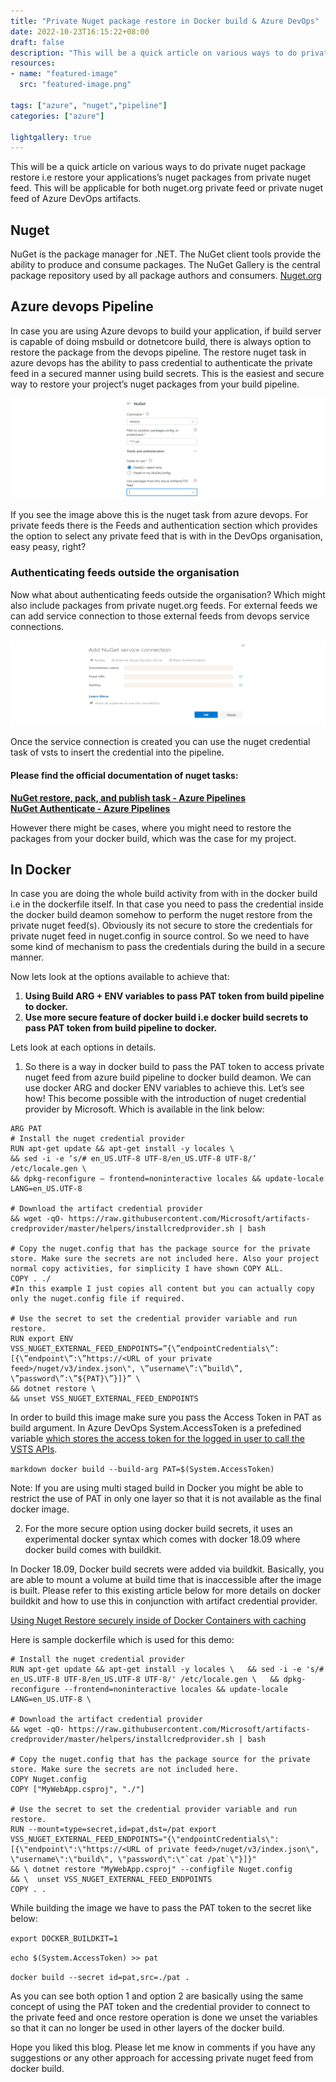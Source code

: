 ```yaml
---
title: "Private Nuget package restore in Docker build & Azure DevOps"
date: 2022-10-23T16:15:22+08:00
draft: false
description: "This will be a quick article on various ways to do private nuget package restore i.e restore your applications’s nuget packages from private nuget feed."
resources:
- name: "featured-image"
  src: "featured-image.png"

tags: ["azure", "nuget","pipeline"]
categories: ["azure"]

lightgallery: true
---
```


This will be a quick article on various ways to do private nuget package restore i.e restore your applications’s nuget packages from private nuget feed. This will be applicable for both nuget.org private feed or private nuget feed of Azure DevOps artifacts.

<!--more-->
## Nuget
NuGet is the package manager for .NET. The NuGet client tools provide the ability to produce and consume packages. The NuGet Gallery is the central package repository used by all package authors and consumers.
[Nuget.org](https://www.nuget.org/)

## Azure devops Pipeline
In case you are using Azure devops to build your application, if build server is capable of doing msbuild or dotnetcore build, there is always option to restore the package from the devops pipeline. The restore nuget task in azure devops has the ability to pass credential to authenticate the private feed in a secured manner using build secrets. This is the easiest and secure way to restore your project’s nuget packages from your build pipeline.

![azure-pipeline-nuget](./azure-pipeline-nuget.png)

If you see the image above this is the nuget task from azure devops. For private feeds there is the Feeds and authentication section which provides the option to select any private feed that is with in the DevOps organisation, easy peasy, right?

### Authenticating feeds outside the organisation
Now what about authenticating feeds outside the organisation? Which might also include packages from private nuget.org feeds. For external feeds we can add service connection to those external feeds from devops service connections.

![service](./service.png)

Once the service connection is created you can use the nuget credential task of vsts to insert the credential into the pipeline.
#### Please find the official documentation of nuget tasks:
**[NuGet restore, pack, and publish task - Azure Pipelines](https://docs.microsoft.com/en-us/azure/devops/pipelines/tasks/package/nuget?view=azure-devops)**\
**[NuGet Authenticate - Azure Pipelines](https://docs.microsoft.com/en-us/azure/devops/pipelines/tasks/package/nuget-authenticate?view=azure-devops)**

However there might be cases, where you might need to restore the packages from your docker build, which was the case for my project.

## In Docker
In case you are doing the whole build activity from with in the docker build i.e in the dockerfile itself. In that case you need to pass the credential inside the docker build deamon somehow to perform the nuget restore from the private nuget feed(s). Obviously its not secure to store the credentials for private nuget feed in nuget.config in source control. So we need to have some kind of mechanism to pass the credentials during the build in a secure manner.


Now lets look at the options available to achieve that:

1. **Using Build ARG + ENV variables to pass PAT token from build pipeline to docker.**
2. **Use more secure feature of docker build i.e docker build secrets to pass PAT token from build pipeline to docker.**


Lets look at each options in details.

1. So there is a way in docker build to pass the PAT token to access private nuget feed from azure build pipeline to docker build deamon. We can use docker ARG and docker ENV variables to achieve this. Let’s see how!
This become possible with the introduction of nuget credential provider by Microsoft. Which is available in the link below:

```Docker
ARG PAT
# Install the nuget credential provider
RUN apt-get update && apt-get install -y locales \
&& sed -i -e ‘s/# en_US.UTF-8 UTF-8/en_US.UTF-8 UTF-8/’ /etc/locale.gen \
&& dpkg-reconfigure — frontend=noninteractive locales && update-locale LANG=en_US.UTF-8 

# Download the artifact credential provider
&& wget -qO- https://raw.githubusercontent.com/Microsoft/artifacts-credprovider/master/helpers/installcredprovider.sh | bash

# Copy the nuget.config that has the package source for the private store. Make sure the secrets are not included here. Also your project normal copy activities, for simplicity I have shown COPY ALL.
COPY . ./
#In this example I just copies all content but you can actually copy only the nuget.config file if required.

# Use the secret to set the credential provider variable and run restore.
RUN export ENV VSS_NUGET_EXTERNAL_FEED_ENDPOINTS=”{\”endpointCredentials\”: [{\”endpoint\”:\”https://<URL of your private feed>/nuget/v3/index.json\", \”username\”:\”build\”, \”password\”:\”${PAT}\”}]}” \
&& dotnet restore \
&& unset VSS_NUGET_EXTERNAL_FEED_ENDPOINTS
```

In order to build this image make sure you pass the Access Token in PAT as build argument. In Azure DevOps System.AccessToken is a prefedined variable [which stores the access token for the logged in user to call the VSTS APIs](https://docs.microsoft.com/en-us/azure/devops/pipelines/build/variables?view=azure-devops&tabs=yaml).

```markdown docker build --build-arg PAT=$(System.AccessToken)```

Note: If you are using multi staged build in Docker you might be able to restrict the use of PAT in only one layer so that it is not available as the final docker image.

2. For the more secure option using docker build secrets, it uses an experimental docker syntax which comes with docker 18.09 where docker build comes with buildkit.

In Docker 18.09, Docker build secrets were added via buildkit. Basically, you are able to mount a volume at build time that is inaccessible after the image is built. Please refer to this existing article below for more details on docker buildkit and how to use this in conjunction with artifact credential provider.

[Using Nuget Restore securely inside of Docker Containers with caching](https://medium.com/@cwoolum/using-nuget-restore-securely-inside-of-docker-containers-with-caching-2c2f5453905d)

Here is sample dockerfile which is used for this demo:

```Docker
# Install the nuget credential provider
RUN apt-get update && apt-get install -y locales \   && sed -i -e 's/# en_US.UTF-8 UTF-8/en_US.UTF-8 UTF-8/' /etc/locale.gen \   && dpkg-reconfigure --frontend=noninteractive locales && update-locale LANG=en_US.UTF-8 \

# Download the artifact credential provider  
&& wget -qO- https://raw.githubusercontent.com/Microsoft/artifacts-credprovider/master/helpers/installcredprovider.sh | bash

# Copy the nuget.config that has the package source for the private store. Make sure the secrets are not included here.
COPY Nuget.config
COPY ["MyWebApp.csproj", "./"]

# Use the secret to set the credential provider variable and run restore.
RUN --mount=type=secret,id=pat,dst=/pat export VSS_NUGET_EXTERNAL_FEED_ENDPOINTS="{\"endpointCredentials\": [{\"endpoint\":\"https://<URL of private feed>/nuget/v3/index.json\", \"username\":\"build\", \"password\":\"`cat /pat`\"}]}"
&& \ dotnet restore "MyWebApp.csproj" --configfile Nuget.config
&& \  unset VSS_NUGET_EXTERNAL_FEED_ENDPOINTS
COPY . .
```

While building the image we have to pass the PAT token to the secret like below:

```export DOCKER_BUILDKIT=1```

```echo $(System.AccessToken) >> pat```


```docker build --secret id=pat,src=./pat .```

As you can see both option 1 and option 2 are basically using the same concept of using the PAT token and the credential provider to connect to the private feed and once restore operation is done we unset the variables so that it can no longer be used in other layers of the docker build.

Hope you liked this blog. Please let me know in comments if you have any suggestions or any other approach for accessing private nuget feed from docker build.






